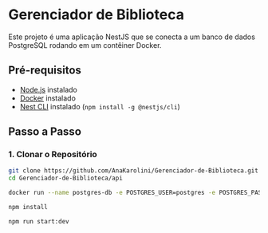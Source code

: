 # Gerenciador de Biblioteca

Este projeto é uma aplicação NestJS que se conecta a um banco de dados PostgreSQL rodando em um contêiner Docker.

## Pré-requisitos

- [Node.js](https://nodejs.org/) instalado
- [Docker](https://www.docker.com/) instalado
- [Nest CLI](https://docs.nestjs.com/cli/overview) instalado (`npm install -g @nestjs/cli`)

## Passo a Passo

### 1. Clonar o Repositório

```sh
git clone https://github.com/AnaKarolini/Gerenciador-de-Biblioteca.git
cd Gerenciador-de-Biblioteca/api

docker run --name postgres-db -e POSTGRES_USER=postgres -e POSTGRES_PASSWORD=mysecretpassword -e POSTGRES_DB=GerenciadorBiblioteca -p 5432:5432 -d postgres:latest

npm install

npm run start:dev
```
